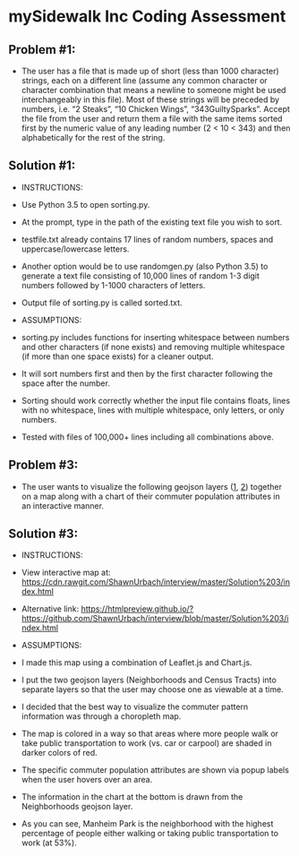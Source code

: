 # mySidewalk Inc Coding Assessment




## Problem #1:
* The user has a file that is made up of short (less than 1000 character) strings, each on a different line (assume any common character or character combination that means a newline to someone might be used interchangeably in this file). Most of these strings will be preceded by numbers, i.e. “2 Steaks”, “10 Chicken Wings”, “343GuiltySparks”. Accept the file from the user and return them a file with the same items sorted first by the numeric value of any leading number (2 < 10 < 343) and then alphabetically for the rest of the string.

## Solution #1:
* INSTRUCTIONS:  

* Use Python 3.5 to open sorting.py.  

* At the prompt, type in the path of the existing text file you wish to sort.

* testfile.txt already contains 17 lines of random numbers, spaces and uppercase/lowercase letters.

* Another option would be to use randomgen.py (also Python 3.5) to generate a text file consisting of 10,000 lines of random 1-3 digit numbers followed by 1-1000 characters of letters.

* Output file of sorting.py is called sorted.txt.

* ASSUMPTIONS:

* sorting.py includes functions for inserting whitespace between numbers and other characters (if none exists) and removing multiple whitespace (if more than one space exists) for a cleaner output.

* It will sort numbers first and then by the first character following the space after the number.

* Sorting should work correctly whether the input file contains floats, lines with no whitespace, lines with multiple whitespace, only letters, or only numbers.

* Tested with files of 100,000+ lines including all combinations above. 

## Problem #3:
* The user wants to visualize the following geojson layers ([1](https://github.com/mysidewalk/interview/blob/master/assets/kc-neighborhoods.json), [2](https://github.com/mysidewalk/interview/blob/master/assets/kc-tracts.json)) together on a map along with a chart of their commuter population attributes in an interactive manner.

## Solution #3:
* INSTRUCTIONS:

* View interactive map at: https://cdn.rawgit.com/ShawnUrbach/interview/master/Solution%203/index.html 

* Alternative link: https://htmlpreview.github.io/?https://github.com/ShawnUrbach/interview/blob/master/Solution%203/index.html

* ASSUMPTIONS:

* I made this map using a combination of Leaflet.js and Chart.js.

* I put the two geojson layers (Neighborhoods and Census Tracts) into separate layers so that the user may choose one as viewable at a time.

* I decided that the best way to visualize the commuter pattern information was through a choropleth map.  

* The map is colored in a way so that areas where more people walk or take public transportation to work (vs. car or carpool) are shaded in darker colors of red.

* The specific commuter population attributes are shown via popup labels when the user hovers over an area.

* The information in the chart at the bottom is drawn from the Neighborhoods geojson layer.

* As you can see, Manheim Park is the neighborhood with the highest percentage of people either walking or taking public transportation to work (at 53%).

